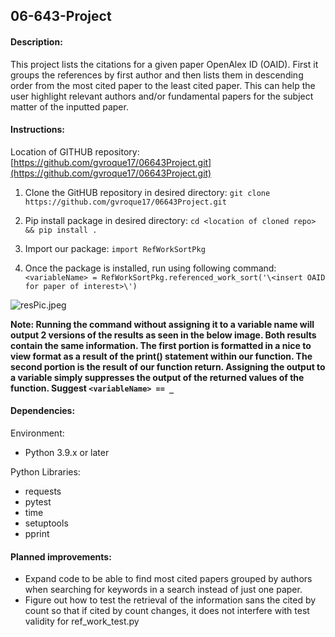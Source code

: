 
## 06-643-Project

#### Description:
This project lists the citations for a given paper OpenAlex ID (OAID). First it groups the references by first author and then lists them in descending order from the most cited paper to the least cited paper. This can help the user highlight relevant authors and/or fundamental papers for the subject matter of the inputted paper.

#### Instructions: 
Location of GITHUB repository: [https://github.com/gvroque17/06643Project.git](https://github.com/gvroque17/06643Project.git)

1. Clone the GitHUB repository in desired directory: `git clone https://github.com/gvroque17/06643Project.git` 

2. Pip install package in desired directory: 
`cd <location of cloned repo> && pip install .`

3. Import our package: 
`import RefWorkSortPkg`

4. Once the package is installed, run using following command: `<variableName> = RefWorkSortPkg.referenced_work_sort('\<insert OAID for paper of interest>\')` 


![resPic.jpeg](attachment:aeeffd33-328e-4d3c-9942-b1a1ef23a23d.jpeg)


**Note: Running the command without assigning it to a variable name will output 2 versions of the results as seen in the below image. Both results contain the same information. The first portion is formatted in a nice to view format as a result of the print() statement within our function. The second portion is the result of our function return. Assigning the output to a variable simply suppresses the output of the returned values of the function. Suggest `<variableName> == _`**

#### Dependencies:
Environment: 
* Python 3.9.x or later

Python Libraries: 
*  requests
*  pytest
*  time
*  setuptools
*  pprint


#### Planned improvements:

*  Expand code to be able to find most cited papers grouped by authors when searching for keywords in a search instead of just one paper.
*  Figure out how to test the retrieval of the information sans the cited by count so that if cited by count changes, it does not interfere with test validity for ref_work_test.py
